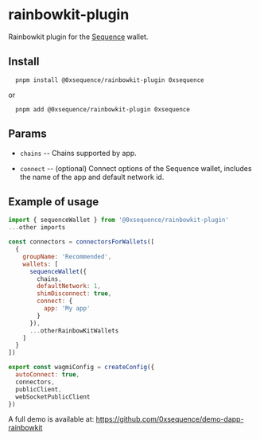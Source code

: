 # rainbowkit-plugin

Rainbowkit plugin for the [Sequence](https://sequence.xyz/) wallet.

## Install

```shell
  pnpm install @0xsequence/rainbowkit-plugin 0xsequence
```

or

```shell
  pnpm add @0xsequence/rainbowkit-plugin 0xsequence
```

## Params

- `chains` -- Chains supported by app.

- `connect` -- (optional) Connect options of the Sequence wallet, includes the name of the app and default network id.

## Example of usage

```js
import { sequenceWallet } from '@0xsequence/rainbowkit-plugin'
...other imports

const connectors = connectorsForWallets([
  {
    groupName: 'Recommended',
    wallets: [
      sequenceWallet({
        chains,
        defaultNetwork: 1,
        shimDisconnect: true,
        connect: {
          app: 'My app'
        }
      }),
      ...otherRainbowKitWallets
    ]
  }
])

export const wagmiConfig = createConfig({
  autoConnect: true,
  connectors,
  publicClient,
  webSocketPublicClient
})
```

A full demo is available at: https://github.com/0xsequence/demo-dapp-rainbowkit
